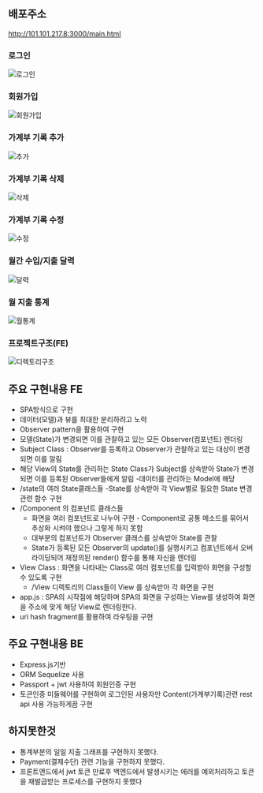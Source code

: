 ## 배포주소
http://101.101.217.8:3000/main.html

### 로그인
![로그인](https://user-images.githubusercontent.com/22471977/96086507-6d685180-0efd-11eb-9367-ba81cbb2b8ac.gif)
### 회원가입
![회원가입](https://user-images.githubusercontent.com/22471977/96087226-7e659280-0efe-11eb-9415-ddb0a335962a.gif)
### 가계부 기록 추가 
![추가](https://user-images.githubusercontent.com/22471977/96086514-6e997e80-0efd-11eb-8b60-3be8fbc0b170.gif)
### 가계부 기록 삭제
![삭제](https://user-images.githubusercontent.com/22471977/96086516-6f321500-0efd-11eb-9799-4c44de32bc38.gif)
### 가계부 기록 수정 
![수정](https://user-images.githubusercontent.com/22471977/96086518-6fcaab80-0efd-11eb-986b-11fbff04581d.gif)
### 월간 수입/지출 달력 
![달력](https://user-images.githubusercontent.com/22471977/96086523-6fcaab80-0efd-11eb-98e0-8cfea74d8681.gif)
### 월 지출 통계
![월통계](https://user-images.githubusercontent.com/22471977/96086524-70634200-0efd-11eb-9f73-27eb3dcca49b.gif)


### 프로젝트구조(FE)
![디렉토리구조](https://user-images.githubusercontent.com/22471977/96087489-e4eab080-0efe-11eb-9d14-203c621c362c.PNG)


## 주요 구현내용 FE
- SPA방식으로 구현
- 데이터(모델)과  뷰를 최대한 분리하려고 노력
- Observer pattern을 활용하여 구현
- 모델(State)가 변경되면 이를 관찰하고 있는 모든 Observer(컴포넌트) 렌더링
- Subject Class : Observer를 등록하고 Observer가 관찰하고 있는 대상이 변경되면 이를 알림
- 해당 View의 State를 관리하는 State Class가 Subject를 상속받아 State가 변경되면 이를 등록된 Observer들에게 알림
  -데이터를 관리하는 Model에 해당
- /state의 여러 State클래스들
  -State를 상속받아 각 View별로 필요한 State 변경 관련 함수 구현
- /Component 의 컴포넌트 클래스들
  - 화면을 여러 컴포넌트로 나누어 구현 - Component로 공통 메소드를 묶어서 추상화 시켜야 했으나 그렇게 하지 못함
  - 대부분의 컴포넌트가 Observer 클래스를 상속받아 State를 관찰
  - State가 등록된 모든 Observer의 update()를 실행시키고 컴포넌트에서 오버라이딩되어 재정의된 render() 함수를 통해 자신을 렌더링
- View Class :  화면을 나타내는 Class로 여러 컴포넌트를 입력받아 화면을 구성할 수 있도록 구현
  -  /View 디렉토리의 Class들이 View 를 상속받아 각 화면을 구현
- app.js : SPA의 시작점에 해당하며 SPA의 화면을 구성하는 View를 생성하여 화면을 주소에 맞게 해당 View로 렌더링한다.
- uri hash fragment를 활용하여 라우팅을 구현
## 주요 구현내용 BE
- Express.js기반
- ORM Sequelize 사용
- Passport + jwt 사용하여 회원인증 구현
- 토큰인증 미들웨어를 구현하여 로그인된 사용자만 Content(가계부기록)관련 rest api 사용 가능하게끔 구현
## 하지못한것
- 통계부분의 일일 지출 그래프를 구현하지 못했다.
- Payment(결제수단) 관련 기능을 구현하지 못했다.
- 프론트엔드에서 jwt 토큰 만료후 백엔드에서 발생시키는 에러를 예외처리하고 토큰을 재발급받는 프로세스를 구현하지 못했다


